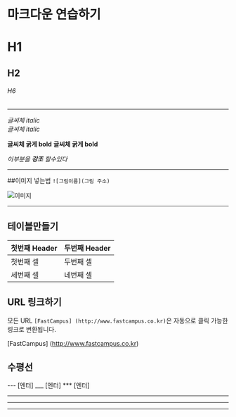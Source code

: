 # 마크다운 연습하기

# H1 
## H2
###### H6

***

*글씨체 italic* <br>
_글씨체 italic_

**글씨체 굵게 bold**
__글씨체 굵게 bold__

_이부분을 **강조** 할수있다_

***

##이미지 넣는법
`![그림이름](그림 주소)`

![이미지](http://mimgnews1.naver.net/image/009/2017/05/10/0003937678_001_20170510070104120.jpeg?type=w540)

___

## 테이블만들기

첫번째 Header | 두번째 Header
------------- | --------------
첫번째 셀 | 두번째 셀
세번째 셀 | 네번째 셀

## URL 링크하기

모든 URL `[FastCampus] (http://www.fastcampus.co.kr)`은 자동으로 클릭 가능한 링크로 변환됩니다.

[FastCampus] (http://www.fastcampus.co.kr)

## 수평선

--- [엔터] ___ [엔터] *** [엔터]

---
___
***



